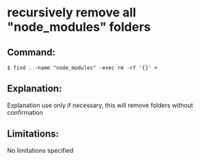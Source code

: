 # recursively remove all "node_modules" folders

## Command:
```
$ find . -name "node_modules" -exec rm -rf '{}' +
```

## Explanation:
Explanation
use only if necessary, this will remove folders without confirmation

## Limitations:
No limitations specified

